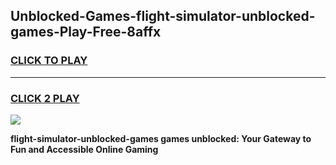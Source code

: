 
## Unblocked-Games-flight-simulator-unblocked-games-Play-Free-8affx
<h3>
<a href="https://premium76.site?title=flight-simulator-unblocked-games&ref=23A">CLICK TO PLAY</a></h3>
<hr>

<h3>
<a href="https://premium76.site?title=flight-simulator-unblocked-games&ref=23A">CLICK 2 PLAY</a>
  
</h3>

<a href="https://premium76.site?title=flight-simulator-unblocked-games&ref=23A"><img src="https://clearcache.store/games.png"></a>


**flight-simulator-unblocked-games games unblocked: Your Gateway to Fun and Accessible Online Gaming**
